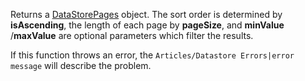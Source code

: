 Returns a [DataStorePages](https://developer.roblox.com/en-us/api-reference/class/DataStorePages) object. The sort order is determined by **isAscending**, the length of each page by **pageSize**, and **minValue** /**maxValue** are optional parameters which filter the results.

If this function throws an error, the `Articles/Datastore Errors|error message` will describe the problem.